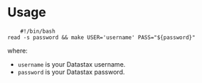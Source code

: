 # Usage

		#!/bin/bash
    read -s password && make USER='username' PASS="${password}"

where:

- `username` is your Datastax username.
- `password` is your Datastax password.
